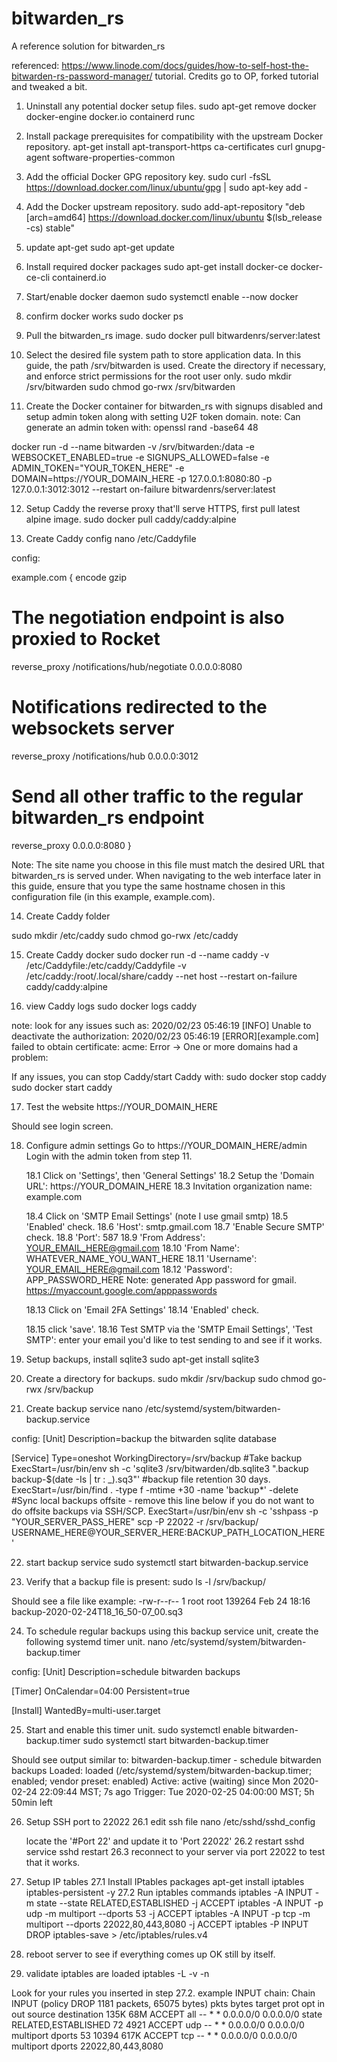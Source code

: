 # bitwarden_rs
A reference solution for bitwarden_rs

referenced: https://www.linode.com/docs/guides/how-to-self-host-the-bitwarden-rs-password-manager/ tutorial. Credits go to OP, forked tutorial and tweaked a bit.

1. Uninstall any potential docker setup files.
sudo apt-get remove docker docker-engine docker.io containerd runc

2. Install package prerequisites for compatibility with the upstream Docker repository.
apt-get install apt-transport-https ca-certificates curl gnupg-agent software-properties-common

3. Add the official Docker GPG repository key.
sudo curl -fsSL https://download.docker.com/linux/ubuntu/gpg | sudo apt-key add -

4. Add the Docker upstream repository.
sudo add-apt-repository "deb [arch=amd64] https://download.docker.com/linux/ubuntu $(lsb_release -cs) stable"

5. update apt-get
sudo apt-get update

6. Install required docker packages
sudo apt-get install docker-ce docker-ce-cli containerd.io

7. Start/enable docker daemon
sudo systemctl enable --now docker

8. confirm docker works
sudo docker ps

9. Pull the bitwarden_rs image.
sudo docker pull bitwardenrs/server:latest

10. Select the desired file system path to store application data. In this guide, the path /srv/bitwarden is used. Create the directory if necessary, and enforce strict permissions for the root user only.
sudo mkdir /srv/bitwarden
sudo chmod go-rwx /srv/bitwarden

11. Create the Docker container for bitwarden_rs with signups disabled and setup admin token along with setting U2F token domain. 
note: Can generate an admin token with: openssl rand -base64 48

docker run -d --name bitwarden -v /srv/bitwarden:/data -e WEBSOCKET_ENABLED=true -e SIGNUPS_ALLOWED=false -e ADMIN_TOKEN="YOUR_TOKEN_HERE" -e DOMAIN=https://YOUR_DOMAIN_HERE -p 127.0.0.1:8080:80 -p 127.0.0.1:3012:3012 --restart on-failure bitwardenrs/server:latest

12. Setup Caddy the reverse proxy that'll serve HTTPS, first pull latest alpine image.
sudo docker pull caddy/caddy:alpine

13. Create Caddy config
nano /etc/Caddyfile

config:

example.com {
  encode gzip

  # The negotiation endpoint is also proxied to Rocket
  reverse_proxy /notifications/hub/negotiate 0.0.0.0:8080

  # Notifications redirected to the websockets server
  reverse_proxy /notifications/hub 0.0.0.0:3012

  # Send all other traffic to the regular bitwarden_rs endpoint
  reverse_proxy 0.0.0.0:8080
}

Note: The site name you choose in this file must match the desired URL that bitwarden_rs is served under. When navigating to the web interface later in this guide, ensure that you type the same hostname chosen in this configuration file (in this example, example.com).

14. Create Caddy folder

sudo mkdir /etc/caddy
sudo chmod go-rwx /etc/caddy

15. Create Caddy docker
sudo docker run -d --name caddy -v /etc/Caddyfile:/etc/caddy/Caddyfile -v /etc/caddy:/root/.local/share/caddy --net host --restart on-failure caddy/caddy:alpine

16. view Caddy logs
sudo docker logs caddy

note: look for any issues such as:
    2020/02/23 05:46:19 [INFO] Unable to deactivate the authorization: <url>
    2020/02/23 05:46:19 [ERROR][example.com] failed to obtain certificate: acme: Error -> One or more domains had a problem:

If any issues, you can stop Caddy/start Caddy with:
sudo docker stop caddy
sudo docker start caddy

17. Test the website
https://YOUR_DOMAIN_HERE

Should see login screen.

18. Configure admin settings
Go to https://YOUR_DOMAIN_HERE/admin
Login with the admin token from step 11.

    18.1 Click on 'Settings', then 'General Settings'
        18.2 Setup the 'Domain URL': https://YOUR_DOMAIN_HERE
        18.3 Invitation organization name: example.com

    18.4 Click on 'SMTP Email Settings' (note I use gmail smtp)
        18.5 'Enabled' check.
        18.6 'Host': smtp.gmail.com
        18.7 'Enable Secure SMTP' check.
        18.8 'Port': 587
        18.9 'From Address': YOUR_EMAIL_HERE@gmail.com
        18.10 'From Name': WHATEVER_NAME_YOU_WANT_HERE
        18.11 'Username': YOUR_EMAIL_HERE@gmail.com
        18.12 'Password': APP_PASSWORD_HERE Note: generated App password for gmail. https://myaccount.google.com/apppasswords

    18.13 Click on 'Email 2FA Settings'
        18.14 'Enabled' check.

    18.15 click 'save'.
    18.16 Test SMTP via the 'SMTP Email Settings', 'Test SMTP': enter your email you'd like to test sending to and see if it works.

19. Setup backups, install sqlite3
sudo apt-get install sqlite3

20. Create a directory for backups.
sudo mkdir /srv/backup
sudo chmod go-rwx /srv/backup

21. Create backup service
nano /etc/systemd/system/bitwarden-backup.service

config: 
[Unit]
Description=backup the bitwarden sqlite database

[Service]
Type=oneshot
WorkingDirectory=/srv/backup
#Take backup
ExecStart=/usr/bin/env sh -c 'sqlite3 /srv/bitwarden/db.sqlite3 ".backup backup-$(date -Is | tr : _).sq3"'
#backup file retention 30 days.
ExecStart=/usr/bin/find . -type f -mtime +30 -name 'backup*' -delete
#Sync local backups offsite - remove this line below if you do not want to do offsite backups via SSH/SCP.
ExecStart=/usr/bin/env sh -c 'sshpass -p "YOUR_SERVER_PASS_HERE" scp -P 22022 -r /srv/backup/ USERNAME_HERE@YOUR_SERVER_HERE:BACKUP_PATH_LOCATION_HERE'

22. start backup service
sudo systemctl start bitwarden-backup.service

23. Verify that a backup file is present:
sudo ls -l /srv/backup/

Should see a file like example: -rw-r--r-- 1 root root 139264 Feb 24 18:16 backup-2020-02-24T18_16_50-07_00.sq3

24. To schedule regular backups using this backup service unit, create the following systemd timer unit.
nano /etc/systemd/system/bitwarden-backup.timer

config:
[Unit]
Description=schedule bitwarden backups

[Timer]
OnCalendar=04:00
Persistent=true

[Install]
WantedBy=multi-user.target

25. Start and enable this timer unit.
sudo systemctl enable bitwarden-backup.timer
sudo systemctl start bitwarden-backup.timer

Should see output similar to:
  bitwarden-backup.timer - schedule bitwarden backups
  Loaded: loaded (/etc/systemd/system/bitwarden-backup.timer; enabled; vendor preset: enabled)
  Active: active (waiting) since Mon 2020-02-24 22:09:44 MST; 7s ago
  Trigger: Tue 2020-02-25 04:00:00 MST; 5h 50min left

26. Setup SSH port to 22022
    26.1 edit ssh file
    nano /etc/sshd/sshd_config

    locate the '#Port 22' and update it to 'Port 22022'
    26.2 restart sshd
    service sshd restart
    26.3 reconnect to your server via port 22022 to test that it works.

27. Setup IP tables
    27.1 Install IPtables packages
    apt-get install iptables iptables-persistent -y
    27.2 Run iptables commands
    iptables -A INPUT -m state --state RELATED,ESTABLISHED -j ACCEPT
    iptables -A INPUT -p udp -m multiport --dports 53 -j ACCEPT
    iptables -A INPUT -p tcp -m multiport --dports 22022,80,443,8080 -j ACCEPT
    iptables -P INPUT DROP
    iptables-save > /etc/iptables/rules.v4


28. reboot server to see if everything comes up OK still by itself.

29. validate iptables are loaded
iptables -L -v -n

Look for your rules you inserted in step 27.2.
example INPUT chain:
Chain INPUT (policy DROP 1181 packets, 65075 bytes)
 pkts bytes target     prot opt in     out     source               destination
 135K   68M ACCEPT     all  --  *      *       0.0.0.0/0            0.0.0.0/0            state RELATED,ESTABLISHED
   72  4921 ACCEPT     udp  --  *      *       0.0.0.0/0            0.0.0.0/0            multiport dports 53
10394  617K ACCEPT     tcp  --  *      *       0.0.0.0/0            0.0.0.0/0            multiport dports 22022,80,443,8080
